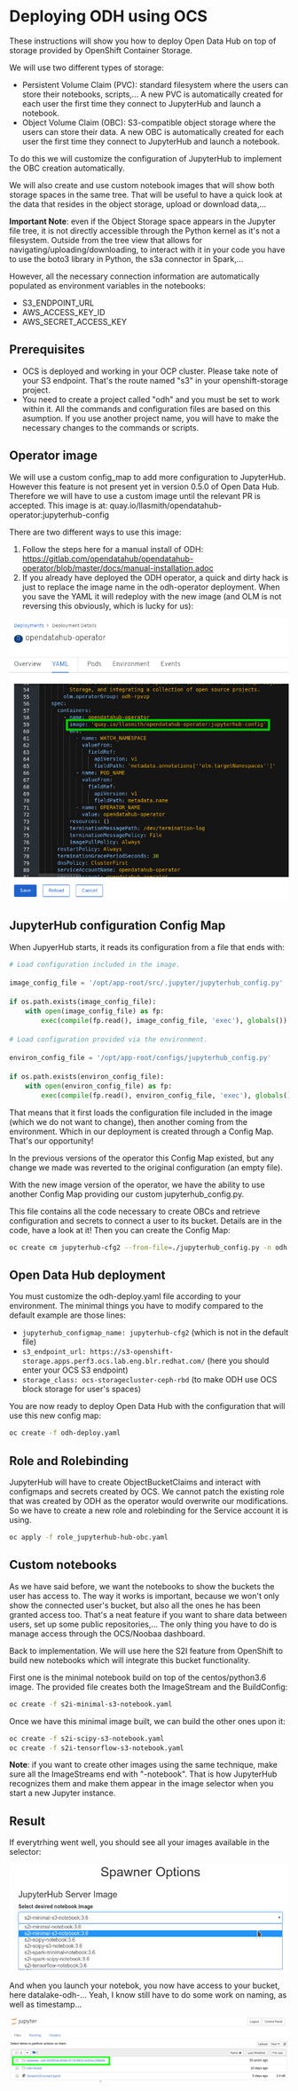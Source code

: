 # Deploying ODH using OCS

These instructions will show you how to deploy Open Data Hub on top of storage provided by OpenShift Container Storage.

We will use two different types of storage:

- Persistent Volume Claim (PVC): standard filesystem where the users can store their notebooks, scripts,... A new PVC is automatically created for each user the first time they connect to JupyterHub and launch a notebook.
- Object Volume Claim (OBC): S3-compatible object storage where the users can store their data. A new OBC is automatically created for each user the first time they connect to JupyterHub and launch a notebook.

To do this we will customize the configuration of JupyterHub to implement the OBC creation automatically.

We will also create and use custom notebook images that will show both storage spaces in the same tree. That will be useful to have a quick look at the data that resides in the object storage, upload or download data,...

**Important Note**: even if the Object Storage space appears in the Jupyter file tree, it is not directly accessible through the Python kernel as it's not a filesystem. Outside from the tree view that allows for navigating/uploading/downloading, to interact with it in your code you have to use the boto3 library in Python, the s3a connector in Spark,...

However, all the necessary connection information are automatically populated as environment variables in the notebooks:

- S3_ENDPOINT_URL
- AWS_ACCESS_KEY_ID
- AWS_SECRET_ACCESS_KEY

## Prerequisites

- OCS is deployed and working in your OCP cluster. Please take note of your S3 endpoint. That's the route named "s3" in your openshift-storage project.
- You need to create a project called "odh" and you must be set to work within it. All the commands and configuration files are based on this asumption. If you use another project name, you will have to make the necessary changes to the commands or scripts.

## Operator image

We will use a custom config_map to add more configuration to JupyterHub. However this feature is not present yet in version 0.5.0 of Open Data Hub. Therefore we will have to use a custom image until the relevant PR is accepted.
This image is at: quay.io/llasmith/opendatahub-operator:jupyterhub-config

There are two different ways to use this image:

1. Follow the steps here for a manual install of ODH: <https://gitlab.com/opendatahub/opendatahub-operator/blob/master/docs/manual-installation.adoc>
2. If you already have deployed the ODH operator, a quick and dirty hack is just to replace the image name in the odh-operator deployment. When you save the YAML it will redeploy with the new image (and OLM is not reversing this obviously, which is lucky for us):

![YAML Operator image modification](odh-operator-image.png)


## JupyterHub configuration Config Map

When JupyerHub starts, it reads its configuration from a file that ends with:

```python
# Load configuration included in the image.

image_config_file = '/opt/app-root/src/.jupyter/jupyterhub_config.py'

if os.path.exists(image_config_file):
    with open(image_config_file) as fp:
        exec(compile(fp.read(), image_config_file, 'exec'), globals())

# Load configuration provided via the environment.

environ_config_file = '/opt/app-root/configs/jupyterhub_config.py'

if os.path.exists(environ_config_file):
    with open(environ_config_file) as fp:
        exec(compile(fp.read(), environ_config_file, 'exec'), globals())
```

That means that it first loads the configuration file included in the image (which we do not want to change), then another coming from the environment. Which in our deployment is created through a Config Map. That's our opportunity!

In the previous versions of the operator this Config Map existed, but any change we made was reverted to the original configuration (an empty file).

With the new image version of the operator, we have the ability to use another Config Map providing our custom jupyterhub_config.py.

This file contains all the code necessary to create OBCs and retrieve configuration and secrets to connect a user to its bucket. Details are in the code, have a look at it! Then you can create the Config Map:

```bash
oc create cm jupyterhub-cfg2 --from-file=./jupyterhub_config.py -n odh
```

## Open Data Hub deployment

You must customize the odh-deploy.yaml file according to your environment. The minimal things you have to modify compared to the default example are those lines:

- `jupyterhub_configmap_name: jupyterhub-cfg2` (which is not in the default file)
- `s3_endpoint_url: https://s3-openshift-storage.apps.perf3.ocs.lab.eng.blr.redhat.com/`  (here you should enter your OCS S3 endpoint)
- `storage_class: ocs-storagecluster-ceph-rbd` (to make ODH use OCS block storage for user's spaces)

You are now ready to deploy Open Data Hub with the configuration that will use this new config map:

```bash
oc create -f odh-deploy.yaml
```

## Role and Rolebinding

JupyterHub will have to create ObjectBucketClaims and interact with configmaps and secrets created by OCS. We cannot patch the existing role that was created by ODH as the operator would overwrite our modifications. So we have to create a new role and rolebinding for the Service account it is using. 

```bash
oc apply -f role_jupyterhub-hub-obc.yaml
```

## Custom notebooks

As we have said before, we want the notebooks to show the buckets the user has access to. The way it works is important, because we won't only show the connected user's bucket, but also all the ones he has been granted access too. That's a neat feature if you want to share data between users, set up some public repositories,... The only thing you have to do is manage access through the OCS/Noobaa dashboard.

Back to implementation. We will use here the S2I feature from OpenShift to build new notebooks which will integrate this bucket functionality.

First one is the minimal notebook build on top of the centos/python3.6 image. The provided file creates both the ImageStream and the BuildConfig:

```bash
oc create -f s2i-minimal-s3-notebook.yaml
```

Once we have this minimal image built, we can build the other ones upon it:

```bash
oc create -f s2i-scipy-s3-notebook.yaml
oc create -f s2i-tensorflow-s3-notebook.yaml
```

**Note**: if you want to create other images using the same technique, make sure all the ImageStreams end with "-notebook". That is how JupyterHub recognizes them and make them appear in the image selector when you start a new Jupyter instance.

## Result

If everytrhing went well, you should see all your images available in the selector:

![Jupyter image selector](jh-selector.png)

And when you launch your notebok, you now have access to your bucket, here datalake-odh-... Yeah, I know still have to do some work on naming, as well as timestamp...

![Jupyter data bucket](jupyter-bucket.png)

